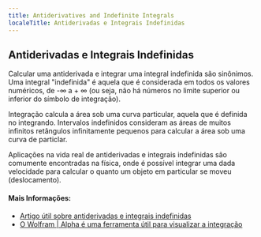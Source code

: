 ```yaml
---
title: Antiderivatives and Indefinite Integrals
localeTitle: Antiderivadas e Integrais Indefinidas
---
```

## Antiderivadas e Integrais Indefinidas

Calcular uma antiderivada e integrar uma integral indefinida são sinônimos. Uma integral "indefinida" é aquela que é considerada em todos os valores numéricos, de -∞ a + ∞ (ou seja, não há números no limite superior ou inferior do símbolo de integração).

Integração calcula a área sob uma curva particular, aquela que é definida no integrando. Intervalos indefinidos consideram as áreas de muitos infinitos retângulos infinitamente pequenos para calcular a área sob uma curva de particlar.

Aplicações na vida real de antiderivadas e integrais indefinidas são comumente encontradas na física, onde é possível integrar uma dada velocidade para calcular o quanto um objeto em particular se moveu (deslocamento).

#### Mais Informações:

*   [Artigo útil sobre antiderivadas e integrais indefinidas](https://www.intmath.com/integration/2-indefinite-integral.php)
*   [O Wolfram | Alpha é uma ferramenta útil para visualizar a integração](http://www.wolframalpha.com/calculators/integral-calculator/)